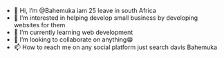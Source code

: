- 👋 Hi, I’m @Bahemuka iam 25 leave in south Africa
- 👀 I’m interested in helping develop small business by developing websites for them
- 🌱 I’m currently learning web development
- 💞️ I’m looking to collaborate on anything😁
- 📫 How to reach me on any social platform just search davis Bahemuka
<!---
Bahemuka/Bahemuka is a ✨ special ✨ repository because its `README.md` (this file) appears on your GitHub profile.
You can click the Preview link to take a look at your changes.
--->
